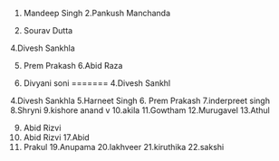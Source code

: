 
1. Mandeep Singh
2.Pankush Manchanda

3. Sourav Dutta


4.Divesh Sankhla

5. Prem Prakash
6.Abid Raza


5. Divyani soni
=======
4.Divesh Sankhl




4.Divesh Sankhla
5.Harneet Singh
6. Prem Prakash
7.inderpreet singh
8.Shryni
9.kishore anand v
10.akila
11.Gowtham
12.Murugavel
13.Athul



9. Abid Rizvi
10. Abid Rizvi
17.Abid
18. Prakul
19.Anupama
20.lakhveer
21.kiruthika
22.sakshi

